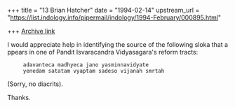 +++
title = "13 Brian Hatcher"
date = "1994-02-14"
upstream_url = "https://list.indology.info/pipermail/indology/1994-February/000895.html"

+++
[Archive link](https://list.indology.info/pipermail/indology/1994-February/000895.html)

I would appreciate help in identifying the source of the following sloka that a
ppears in one of Pandit Isvaracandra Vidyasagara's reform tracts:

         adavanteca madhyeca jano yasminnavidyate
         yenedam satatam vyaptam sadeso vijanah smrtah

(Sorry, no diacrits).

Thanks.





